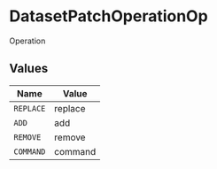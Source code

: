 # DatasetPatchOperationOp

Operation


## Values

| Name      | Value     |
| --------- | --------- |
| `REPLACE` | replace   |
| `ADD`     | add       |
| `REMOVE`  | remove    |
| `COMMAND` | command   |
